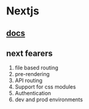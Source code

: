 # Nextjs

## [docs](https://nextjs.org/docs/getting-started)

## next fearers

1. file based routing
2. pre-rendering
3. API routing
4. Support for css modules
5. Authentication
6. dev and prod environments
